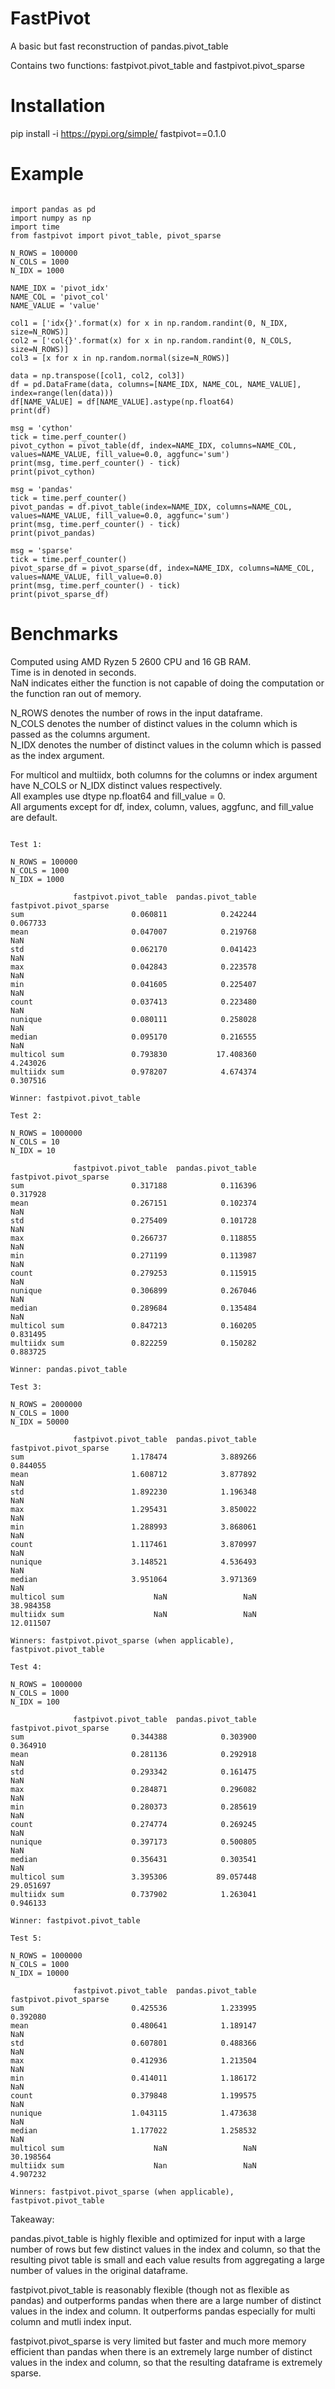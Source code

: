 # FastPivot
A basic but fast reconstruction of pandas.pivot_table

Contains two functions: fastpivot.pivot_table and fastpivot.pivot_sparse

# Installation

pip install -i https://pypi.org/simple/ fastpivot==0.1.0

# Example

~~~text

import pandas as pd
import numpy as np
import time
from fastpivot import pivot_table, pivot_sparse

N_ROWS = 100000
N_COLS = 1000
N_IDX = 1000

NAME_IDX = 'pivot_idx'
NAME_COL = 'pivot_col'
NAME_VALUE = 'value'

col1 = ['idx{}'.format(x) for x in np.random.randint(0, N_IDX, size=N_ROWS)]
col2 = ['col{}'.format(x) for x in np.random.randint(0, N_COLS, size=N_ROWS)]
col3 = [x for x in np.random.normal(size=N_ROWS)]

data = np.transpose([col1, col2, col3])
df = pd.DataFrame(data, columns=[NAME_IDX, NAME_COL, NAME_VALUE], index=range(len(data)))
df[NAME_VALUE] = df[NAME_VALUE].astype(np.float64)
print(df)

msg = 'cython'
tick = time.perf_counter()
pivot_cython = pivot_table(df, index=NAME_IDX, columns=NAME_COL, values=NAME_VALUE, fill_value=0.0, aggfunc='sum')
print(msg, time.perf_counter() - tick)
print(pivot_cython)

msg = 'pandas'
tick = time.perf_counter()
pivot_pandas = df.pivot_table(index=NAME_IDX, columns=NAME_COL, values=NAME_VALUE, fill_value=0.0, aggfunc='sum')
print(msg, time.perf_counter() - tick)
print(pivot_pandas)

msg = 'sparse'
tick = time.perf_counter()
pivot_sparse_df = pivot_sparse(df, index=NAME_IDX, columns=NAME_COL, values=NAME_VALUE, fill_value=0.0)
print(msg, time.perf_counter() - tick)
print(pivot_sparse_df)

~~~

# Benchmarks

Computed using AMD Ryzen 5 2600 CPU and 16 GB RAM.  
Time is in denoted in seconds.  
NaN indicates either the function is not capable of doing the computation or the function ran out of memory.  

N_ROWS denotes the number of rows in the input dataframe.  
N_COLS denotes the number of distinct values in the column which is passed as the columns argument.  
N_IDX denotes the number of distinct values in the column which is passed as the index argument.  

For multicol and multiidx, both columns for the columns or index argument have N_COLS or N_IDX distinct values respectively.  
All examples use dtype np.float64 and fill_value = 0.  
All arguments except for df, index, column, values, aggfunc, and fill_value are default.  

~~~text

Test 1:

N_ROWS = 100000
N_COLS = 1000
N_IDX = 1000

              fastpivot.pivot_table  pandas.pivot_table  fastpivot.pivot_sparse
sum                        0.060811            0.242244                0.067733
mean                       0.047007            0.219768                     NaN
std                        0.062170            0.041423                     NaN
max                        0.042843            0.223578                     NaN
min                        0.041605            0.225407                     NaN
count                      0.037413            0.223480                     NaN
nunique                    0.080111            0.258028                     NaN
median                     0.095170            0.216555                     NaN
multicol sum               0.793830           17.408360                4.243026
multiidx sum               0.978207            4.674374                0.307516

Winner: fastpivot.pivot_table

Test 2:

N_ROWS = 1000000
N_COLS = 10
N_IDX = 10

              fastpivot.pivot_table  pandas.pivot_table  fastpivot.pivot_sparse
sum                        0.317188            0.116396                0.317928
mean                       0.267151            0.102374                     NaN
std                        0.275409            0.101728                     NaN
max                        0.266737            0.118855                     NaN
min                        0.271199            0.113987                     NaN
count                      0.279253            0.115915                     NaN
nunique                    0.306899            0.267046                     NaN
median                     0.289684            0.135484                     NaN
multicol sum               0.847213            0.160205                0.831495
multiidx sum               0.822259            0.150282                0.883725

Winner: pandas.pivot_table

Test 3:

N_ROWS = 2000000
N_COLS = 1000
N_IDX = 50000

              fastpivot.pivot_table  pandas.pivot_table  fastpivot.pivot_sparse
sum                        1.178474            3.889266                0.844055
mean                       1.608712            3.877892                     NaN
std                        1.892230            1.196348                     NaN
max                        1.295431            3.850022                     NaN
min                        1.288993            3.868061                     NaN
count                      1.117461            3.870997                     NaN
nunique                    3.148521            4.536493                     NaN
median                     3.951064            3.971369                     NaN
multicol sum                    NaN                 NaN               38.984358
multiidx sum                    NaN                 NaN               12.011507

Winners: fastpivot.pivot_sparse (when applicable), fastpivot.pivot_table

Test 4: 

N_ROWS = 1000000
N_COLS = 1000
N_IDX = 100

              fastpivot.pivot_table  pandas.pivot_table  fastpivot.pivot_sparse
sum                        0.344388            0.303900                0.364910
mean                       0.281136            0.292918                     NaN
std                        0.293342            0.161475                     NaN
max                        0.284871            0.296082                     NaN
min                        0.280373            0.285619                     NaN
count                      0.274774            0.269245                     NaN
nunique                    0.397173            0.500805                     NaN
median                     0.356431            0.303541                     NaN
multicol sum               3.395306           89.057448               29.051697
multiidx sum               0.737902            1.263041                0.946133

Winner: fastpivot.pivot_table

Test 5:

N_ROWS = 1000000
N_COLS = 1000
N_IDX = 10000

              fastpivot.pivot_table  pandas.pivot_table  fastpivot.pivot_sparse
sum                        0.425536            1.233995                0.392080
mean                       0.480641            1.189147                     NaN
std                        0.607801            0.488366                     NaN
max                        0.412936            1.213504                     NaN
min                        0.414011            1.186172                     NaN
count                      0.379848            1.199575                     NaN
nunique                    1.043115            1.473638                     NaN
median                     1.177022            1.258532                     NaN
multicol sum                    NaN                 NaN               30.198564
multiidx sum                    Nan                 NaN                4.907232

Winners: fastpivot.pivot_sparse (when applicable), fastpivot.pivot_table

~~~

Takeaway:

pandas.pivot_table is highly flexible and optimized for input with a large number of rows but few distinct values in the index and column, so that the resulting pivot table is small and each value results from aggregating a large number of values in the original dataframe.  

fastpivot.pivot_table is reasonably flexible (though not as flexible as pandas) and outperforms pandas when there are a large number of distinct values in the index and column. It outperforms pandas especially for multi column and mutli index input.  

fastpivot.pivot_sparse is very limited but faster and much more memory efficient than pandas when there is an extremely large number of distinct values in the index and column, so that the resulting dataframe is extremely sparse.  
